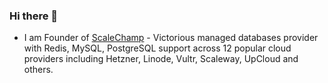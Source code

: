 ### Hi there 👋

- I am Founder of [ScaleChamp](https://www.scalechamp.com) - Victorious managed databases provider with Redis, MySQL, PostgreSQL support across 12 popular cloud providers including Hetzner, Linode, Vultr, Scaleway, UpCloud and others. 
